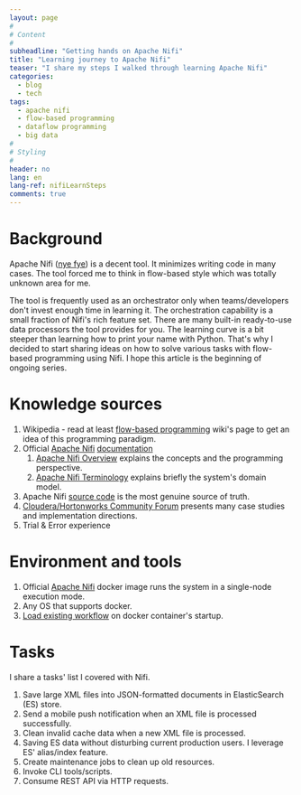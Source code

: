 ```yaml
---
layout: page
#
# Content
#
subheadline: "Getting hands on Apache Nifi"
title: "Learning journey to Apache Nifi"
teaser: "I share my steps I walked through learning Apache Nifi"
categories:
  - blog
  - tech
tags:
  - apache nifi
  - flow-based programming
  - dataflow programming
  - big data
#
# Styling
#
header: no
lang: en
lang-ref: nifiLearnSteps
comments: true
---
```

# Background
Apache Nifi ([nye fye][10]) is a decent tool. It minimizes writing code in many cases. The tool forced me to think in flow-based style 
which was totally unknown area for me.

The tool is frequently used as an orchestrator only when teams/developers don't invest enough time in learning it.
The orchestration capability is a small fraction of Nifi's rich feature set.
There are many built-in ready-to-use data processors the tool provides for you.
The learning curve is a bit steeper than learning how to print your name with Python.
That's why I decided to start sharing ideas on how to solve various tasks with flow-based programming using Nifi.
I hope this article is the beginning of ongoing series.

# Knowledge sources
1. Wikipedia - read at least [flow-based programming][1] wiki's page to get an idea of this programming paradigm.
2. Official [Apache Nifi][2] [documentation][7]
    1. [Apache Nifi Overview][8] explains the concepts and the programming perspective.
    2. [Apache Nifi Terminology][9] explains briefly the system's domain model.
3. Apache Nifi [source code][3] is the most genuine source of truth.
4. [Cloudera/Hortonworks Community Forum][5] presents many case studies and implementation directions.
4. Trial & Error experience

# Environment and tools
1. Official [Apache Nifi][4] docker image runs the system in a single-node execution mode.
2. Any OS that supports docker.
3. [Load existing workflow][6] on docker container's startup.

# Tasks
I share a tasks' list I covered with Nifi.
1. Save large XML files into JSON-formatted documents in ElasticSearch (ES) store.
2. Send a mobile push notification when an XML file is processed successfully.
3. Clean invalid cache data when a new XML file is processed.
4. Saving ES data without disturbing current production users. I leverage ES' alias/index feature.
5. Create maintenance jobs to clean up old resources.
6. Invoke CLI tools/scripts.
7. Consume REST API via HTTP requests.

 [1]: https://en.wikipedia.org/wiki/Flow-based_programming
 [2]: https://nifi.apache.org/
 [3]: https://github.com/apache/nifi
 [4]: https://hub.docker.com/r/apache/nifi/
 [5]: https://community.cloudera.com/t5/tag/NiFi/tg-p
 [6]: https://www.bmtrealitystudios.com/dockerising-nifi/
 [7]: https://nifi.apache.org/docs/nifi-docs/
 [8]: https://nifi.apache.org/docs/nifi-docs/html/overview.html
 [9]: https://nifi.apache.org/docs/nifi-docs/html/user-guide.html#terminology
 [10]: https://nifi.apache.org/faq.html
